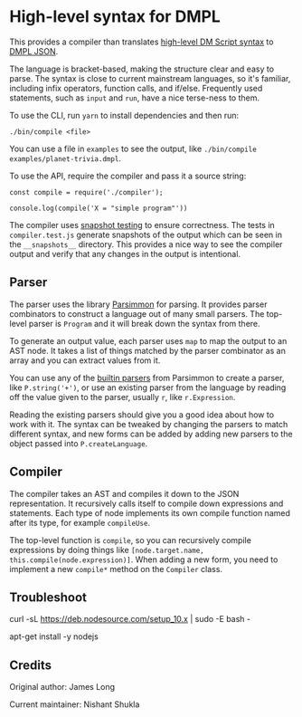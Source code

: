 # High-level syntax for DMPL

This provides a compiler than translates [high-level DM Script syntax](https://conversational-interfaces.github.io/dms/) to [DMPL JSON](https://w3c.github.io/dmpl/).

The language is bracket-based, making the structure clear and easy to parse.
The syntax is close to current mainstream languages, so it's familiar,
including infix operators, function calls, and if/else.
Frequently used statements, such as `input` and `run`, have a nice terse-ness to them.


To use the CLI, run `yarn` to install dependencies and then run:

```
./bin/compile <file>
```

You can use a file in `examples` to see the output, like `./bin/compile examples/planet-trivia.dmpl`.

To use the API, require the compiler and pass it a source string:

```
const compile = require('./compiler');

console.log(compile('X = "simple program"'))
```

The compiler uses [snapshot testing](https://jestjs.io/docs/en/snapshot-testing) to ensure correctness. The tests in `compiler.test.js` generate snapshots of the output which can be seen in the `__snapshots__` directory. This provides a nice way to see the compiler output and verify that any changes in the output is intentional.

## Parser

The parser uses the library [Parsimmon](https://github.com/jneen/parsimmon) for parsing. It provides parser combinators to construct a language out of many small parsers. The top-level parser is `Program` and it will break down the syntax from there.

To generate an output value, each parser uses `map` to map the output to an AST node. It takes a list of things matched by the parser combinator as an array and you can extract values from it.

You can use any of the [builtin parsers](https://github.com/jneen/parsimmon/blob/master/API.md) from Parsimmon to create a parser, like `P.string('+')`, or use an existing parser from the language by reading off the value given to the parser, usually `r`, like `r.Expression`.

Reading the existing parsers should give you a good idea about how to work with it. The syntax can be tweaked by changing the parsers to match different syntax, and new forms can be added by adding new parsers to the object passed into `P.createLanguage`.

## Compiler

The compiler takes an AST and compiles it down to the JSON
representation. It recursively calls itself to compile down
expressions and statements. Each type of node implements its own compile function named after its type, for example `compileUse`.

The top-level function is `compile`, so you can recursively compile expressions by doing things like `[node.target.name, this.compile(node.expression)]`. When adding a new form, you need to implement a new `compile*` method on the `Compiler` class.

## Troubleshoot

curl -sL https://deb.nodesource.com/setup_10.x | sudo -E bash -

apt-get install -y nodejs


## Credits

Original author: James Long

Current maintainer: Nishant Shukla